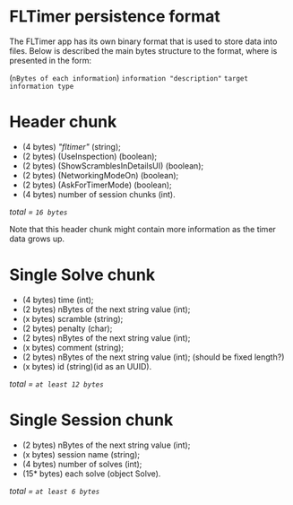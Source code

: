 # FLTimer persistence format

The FLTimer app has its own binary format that is used to store data into files. Below is described
the main bytes structure to the format, where is presented in the form:

(`nBytes of each information`) `information "description"` `target information type`

# Header chunk

- (4 bytes) _"fltimer"_ (string);
- (2 bytes) (UseInspection) (boolean);
- (2 bytes) (ShowScramblesInDetailsUI) (boolean);
- (2 bytes) (NetworkingModeOn) (boolean);
- (2 bytes) (AskForTimerMode) (boolean);
- (4 bytes) number of session chunks (int).

*total = `16 bytes`*

Note that this header chunk might contain more information as the timer data grows up.

# Single Solve chunk

- (4 bytes) time (int);
- (2 bytes) nBytes of the next string value (int);
- (x bytes) scramble (string);
- (2 bytes) penalty (char);
- (2 bytes) nBytes of the next string value (int);
- (x bytes) comment (string);
- (2 bytes) nBytes of the next string value (int); (should be fixed length?)
- (x bytes) id (string)(id as an UUID).

*total = `at least 12 bytes`*

# Single Session chunk

- (2 bytes) nBytes of the next string value (int);
- (x bytes) session name (string);
- (4 bytes) number of solves (int);
- (15* bytes) each solve (object Solve).

*total = `at least 6 bytes`*
